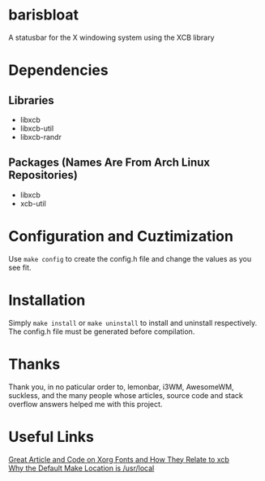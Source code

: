 # barisbloat
A statusbar for the X windowing system using the XCB library

# Dependencies
## Libraries
- libxcb
- libxcb-util
- libxcb-randr
## Packages (Names Are From Arch Linux Repositories)
- libxcb
- xcb-util

# Configuration and Cuztimization
Use `make config` to create the config.h file and change the values as you see fit.

# Installation
Simply `make install` or `make uninstall` to install and uninstall respectively. The config.h file must be generated before compilation.

# Thanks
Thank you, in no paticular order to, lemonbar, i3WM, AwesomeWM, suckless, and the many people whose articles, source code and stack overflow answers helped me with this project.

# Useful Links
[Great Article and Code on Xorg Fonts and How They Relate to xcb](https://venam.nixers.net/blog/unix/2018/09/02/fonts-xcb.html)<br  />
[Why the Default Make Location is /usr/local](https://unix.stackexchange.com/questions/8656/usr-bin-vs-usr-local-bin-on-linux)<br  />
